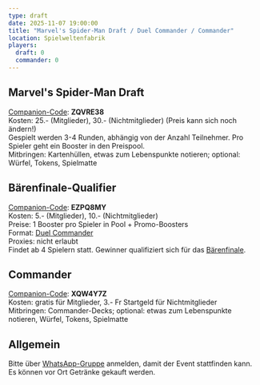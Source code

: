 ```yaml
---
type: draft
date: 2025-11-07 19:00:00
title: "Marvel's Spider-Man Draft / Duel Commander / Commander"
location: Spielweltenfabrik
players:
  draft: 0
  commander: 0
---
```

## Marvel's Spider-Man Draft
[Companion-Code](/faq/#was-hat-es-mit-dem-companion-code-auf-sich): **ZQVRE38** \
Kosten: 25.- (Mitglieder), 30.- (Nichtmitglieder) (Preis kann sich noch ändern!) \
Gespielt werden 3-4 Runden, abhängig von der Anzahl Teilnehmer.
Pro Spieler geht ein Booster in den Preispool. \
Mitbringen: Kartenhüllen, etwas zum Lebenspunkte notieren; optional: Würfel, Tokens, Spielmatte

## Bärenfinale-Qualifier
[Companion-Code](/faq/#was-hat-es-mit-dem-companion-code-auf-sich): **EZPQ8MY** \
Kosten: 5.- (Mitglieder), 10.- (Nichtmitglieder) \
Preise: 1 Booster pro Spieler in Pool + Promo-Boosters \
Format: [Duel Commander](https://www.mtgdc.info/banned-restricted) \
Proxies: nicht erlaubt \
Findet ab 4 Spielern statt. Gewinner qualifiziert sich für das [Bärenfinale](/event/2025-12-12-draft).

## Commander
[Companion-Code](/faq/#was-hat-es-mit-dem-companion-code-auf-sich): **XQW4Y7Z** \
Kosten: gratis für Mitglieder, 3.- Fr Startgeld für Nichtmitglieder \
Mitbringen: Commander-Decks; optional: etwas zum Lebenspunkte notieren, Würfel, Tokens, Spielmatte

## Allgemein
Bitte über [WhatsApp-Gruppe](https://chat.whatsapp.com/HQ7IINFrZB63esDNRqsIUw) anmelden, damit der Event stattfinden kann. \
Es können vor Ort Getränke gekauft werden.
